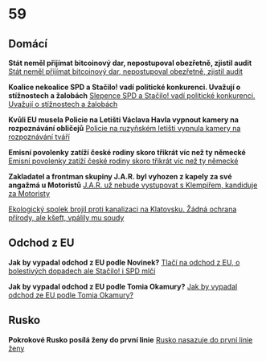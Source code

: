 # 59

## Domácí

**Stát neměl přijímat bitcoinový dar, nepostupoval obezřetně, zjistil audit** [Stát neměl přijímat bitcoinový dar, nepostupoval obezřetně, zjistil audit](https://www.idnes.cz/zpravy/domaci/bitcoin-kauza-audit-ministerstvo-spravedlnosti.A250731_223139_domaci_idh)

**Koalice nekoalice SPD a Stačilo! vadí politické konkurenci. Uvažují o stížnostech a žalobách** [Slepence SPD a Stačilo! vadí politické konkurenci. Uvažují o stížnostech a žalobách](https://www.novinky.cz/clanek/volby-do-poslanecke-snemovny-slepence-spd-a-stacilo-vadi-politicke-konkurenci-uvazuji-o-stiznostech-a-zalobach-40532583)

**Kvůli EU musela Policie na Letišti Václava Havla vypnout kamery na rozpoznávání obličejů** [Policie na ruzyňském letišti vypnula kamery na rozpoznávání tváří](https://www.idnes.cz/zpravy/domaci/policie-kamery-rozpoznavani-obliceju-deaktivace-eu.A250801_085454_domaci_tty)

**Emisní povolenky zatíží české rodiny skoro třikrát víc než ty německé** [Emisní povolenky zatíží české rodiny skoro třikrát víc než ty německé](https://www.novinky.cz/clanek/ekonomika-emisni-povolenky-zatizi-ceske-rodiny-skoro-trikrat-vic-nez-ty-nemecke-40532574)

**Zakladatel a frontman skupiny J.A.R. byl vyhozen z kapely za své angažmá u Motoristů** [J.A.R. už nebude vystupovat s Klempířem, kandiduje za Motoristy](https://www.novinky.cz/clanek/kultura-j-a-r-uz-nebude-vystupovat-s-klempirem-kandiduje-za-motoristy-40532765)

[Ekologický spolek brojil proti kanalizaci na Klatovsku. Žádná ochrana přírody, ale kšeft, vpálily mu soudy ](https://www.novinky.cz/clanek/domaci-ekologicky-spolek-brojil-proti-kanalizaci-na-klatovsku-zadna-ochrana-prirody-ale-kseft-vpalily-mu-soudy-40532790)

## Odchod z EU

**Jak by vypadal odchod z EU podle Novinek?** [Tlačí na odchod z EU, o bolestivých dopadech ale Stačilo! i SPD mlčí](https://www.seznamzpravy.cz/clanek/volby-do-poslanecke-snemovny-tlaci-na-odchod-z-eu-o-bolestivych-dopadech-ale-stacilo-i-spd-mlci-282916)

**Jak by vypadal odchod z EU podle Tomia Okamury?** [Jak by vypadal odchod ze EU podle Tomia Okamury?](https://x.com/tomio_cz/status/1952456173753356749)

## Rusko

**Pokrokové Rusko posílá ženy do první linie** [Rusko nasazuje do první linie ženy](https://www.novinky.cz/clanek/valka-na-ukrajine-rusko-nasazuje-do-prvni-linie-zeny-40532857)

